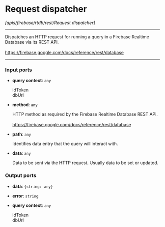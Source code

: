 # Request dispatcher

_[apis/firebase/rtdb/rest/Request dispatcher]_

---

Dispatches an HTTP request for running a query in a Firebase Realtime Database via its REST API.<br>
<br>
https://firebase.google.com/docs/reference/rest/database<br>

---

### Input ports

* __query context__: ` any `

    idToken<br>
    dbUrl<br>


* __method__: ` any `

    HTTP method as required by the Firebase Realtime Database REST API.<br>
    <br>
    https://firebase.google.com/docs/reference/rest/database<br>


* __path__: ` any `

    Identifies data entry that the query will interact with.<br>


* __data__: ` any `

    Data to be sent via the HTTP request. Usually data to be set or updated.<br>

### Output ports

* __data__: ` {string: any} `


* __error__: ` string `


* __query context__: ` any `

    idToken<br>
    dbUrl<br>

